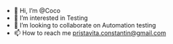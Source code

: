 - 👋 Hi, I’m @Coco
- 👀 I’m interested in Testing
- 💞️ I’m looking to collaborate on Automation testing
- 📫 How to reach me pristavita.constantin@gmail.com

<!---
cocolino1221/cocolino1221 is a ✨ special ✨ repository because its `README.md` (this file) appears on your GitHub profile.
You can click the Preview link to take a look at your changes.
--->

